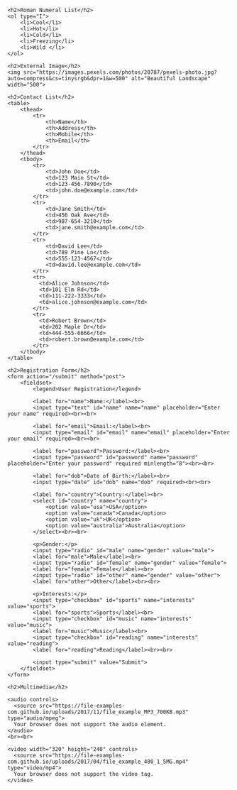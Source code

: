 <!DOCTYPE html>
<html lang="en">
<head>
    <meta charset="UTF-8">
    <meta name="viewport" content="width=device-width, initial-scale=1.0">
    <title> Week Two Assigment</title>
</head>
<body>

    <h2>Roman Numeral List</h2>
    <ol type="I">
        <li>Cool</li>
        <li>Hot</li>
        <li>Cold</li>
        <li>Freezing</li>
        <li>Wild </li>
    </ol>

    <h2>External Image</h2>
    <img src="https://images.pexels.com/photos/20787/pexels-photo.jpg?auto=compress&cs=tinysrgb&dpr=1&w=500" alt="Beautiful Landscape" width="500">

    <h2>Contact List</h2>
    <table>
        <thead>
            <tr>
                <th>Name</th>
                <th>Address</th>
                <th>Mobile</th>
                <th>Email</th>
            </tr>
        </thead>
        <tbody>
            <tr>
                <td>John Doe</td>
                <td>123 Main St</td>
                <td>123-456-7890</td>
                <td>john.doe@example.com</td>
            </tr>
            <tr>
                <td>Jane Smith</td>
                <td>456 Oak Ave</td>
                <td>987-654-3210</td>
                <td>jane.smith@example.com</td>
            </tr>
            <tr>
                <td>David Lee</td>
                <td>789 Pine Ln</td>
                <td>555-123-4567</td>
                <td>david.lee@example.com</td>
            </tr>
            <tr>
              <td>Alice Johnson</td>
              <td>101 Elm Rd</td>
              <td>111-222-3333</td>
              <td>alice.johnson@example.com</td>
            </tr>
            <tr>
              <td>Robert Brown</td>
              <td>202 Maple Dr</td>
              <td>444-555-6666</td>
              <td>robert.brown@example.com</td>
            </tr>
        </tbody>
    </table>

    <h2>Registration Form</h2>
    <form action="/submit" method="post">
        <fieldset>
            <legend>User Registration</legend>

            <label for="name">Name:</label><br>
            <input type="text" id="name" name="name" placeholder="Enter your name" required><br><br>

            <label for="email">Email:</label><br>
            <input type="email" id="email" name="email" placeholder="Enter your email" required><br><br>

            <label for="password">Password:</label><br>
            <input type="password" id="password" name="password" placeholder="Enter your password" required minlength="8"><br><br>

            <label for="dob">Date of Birth:</label><br>
            <input type="date" id="dob" name="dob" required><br><br>

            <label for="country">Country:</label><br>
            <select id="country" name="country">
                <option value="usa">USA</option>
                <option value="canada">Canada</option>
                <option value="uk">UK</option>
                <option value="australia">Australia</option>
            </select><br><br>

            <p>Gender:</p>
            <input type="radio" id="male" name="gender" value="male">
            <label for="male">Male</label><br>
            <input type="radio" id="female" name="gender" value="female">
            <label for="female">Female</label><br>
            <input type="radio" id="other" name="gender" value="other">
            <label for="other">Other</label><br><br>

            <p>Interests:</p>
            <input type="checkbox" id="sports" name="interests" value="sports">
            <label for="sports">Sports</label><br>
            <input type="checkbox" id="music" name="interests" value="music">
            <label for="music">Music</label><br>
            <input type="checkbox" id="reading" name="interests" value="reading">
            <label for="reading">Reading</label><br><br>

            <input type="submit" value="Submit">
        </fieldset>
    </form>
    
    <h2>Multimedia</h2>

    <audio controls>
      <source src="https://file-examples-com.github.io/uploads/2017/11/file_example_MP3_700KB.mp3" type="audio/mpeg">
      Your browser does not support the audio element.
    </audio>
    <br><br>

    <video width="320" height="240" controls>
      <source src="https://file-examples-com.github.io/uploads/2017/04/file_example_480_1_5MG.mp4" type="video/mp4">
      Your browser does not support the video tag.
    </video>

</body>
</html>
